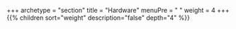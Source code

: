 +++
archetype = "section"
title = "Hardware"
menuPre = "<i class='fas fa-microchip'></i> "
weight = 4
+++
{{% children sort="weight" description="false" depth="4" %}}